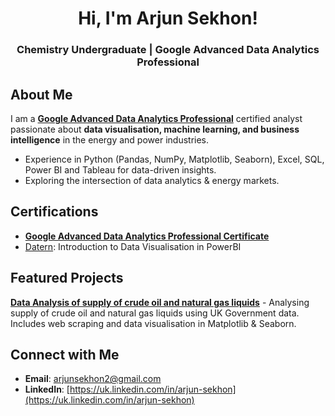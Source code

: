 <h1 align="center">Hi, I'm Arjun Sekhon!</h1>
<h3 align="center">Chemistry Undergraduate | Google Advanced Data Analytics Professional</h3>

## About Me
I am a **[Google Advanced Data Analytics Professional](https://www.coursera.org/professional-certificates/google-advanced-data-analytics)** certified analyst passionate about **data visualisation, machine learning, and business intelligence** in the energy and power industries.
- Experience in Python (Pandas, NumPy, Matplotlib, Seaborn), Excel, SQL, Power BI and Tableau for data-driven insights.
- Exploring the intersection of data analytics & energy markets.

## Certifications
- **[Google Advanced Data Analytics Professional Certificate](https://www.coursera.org/account/accomplishments/professional-cert/QVYZB2WHIGLE)**
- [Datern](https://datern.co.uk/): Introduction to Data Visualisation in PowerBI

## Featured Projects
**[Data Analysis of supply of crude oil and natural gas liquids](https://github.com/arjunsekhon/uk_govt_energy_analysis)** - Analysing supply of crude oil and natural gas liquids using UK Government data. Includes web scraping and data visualisation in Matplotlib & Seaborn.

## Connect with Me
- **Email**: arjunsekhon2@gmail.com
- **LinkedIn**: [https://uk.linkedin.com/in/arjun-sekhon](https://uk.linkedin.com/in/arjun-sekhon)
